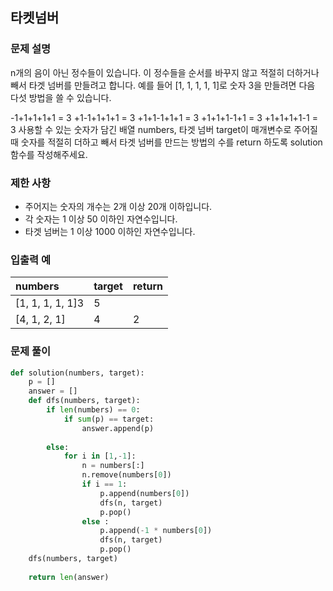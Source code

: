 ## 타켓넘버

### 문제 설명

n개의 음이 아닌 정수들이 있습니다. 이 정수들을 순서를 바꾸지 않고 적절히 더하거나 빼서 타겟 넘버를 만들려고 합니다. 예를 들어 [1, 1, 1, 1, 1]로 숫자 3을 만들려면 다음 다섯 방법을 쓸 수 있습니다.

-1+1+1+1+1 = 3
+1-1+1+1+1 = 3
+1+1-1+1+1 = 3
+1+1+1-1+1 = 3
+1+1+1+1-1 = 3
사용할 수 있는 숫자가 담긴 배열 numbers, 타겟 넘버 target이 매개변수로 주어질 때 숫자를 적절히 더하고 빼서 타겟 넘버를 만드는 방법의 수를 return 하도록 solution 함수를 작성해주세요.

### 제한 사항
- 주어지는 숫자의 개수는 2개 이상 20개 이하입니다.
- 각 숫자는 1 이상 50 이하인 자연수입니다.
- 타겟 넘버는 1 이상 1000 이하인 자연수입니다.

### 입출력 예

|numbers|target|return|
|:---|:---|:---|
|[1, 1, 1, 1, 1]3|5|
|[4, 1, 2, 1]|4|2|

### 문제 풀이

```python
def solution(numbers, target):
    p = []
    answer = []
    def dfs(numbers, target):
        if len(numbers) == 0:
            if sum(p) == target:
                answer.append(p)
                
        else:
            for i in [1,-1]:
                n = numbers[:]
                n.remove(numbers[0])    
                if i == 1:
                    p.append(numbers[0])
                    dfs(n, target)
                    p.pop()
                else :
                    p.append(-1 * numbers[0])
                    dfs(n, target)
                    p.pop()
    dfs(numbers, target)
    
    return len(answer)
```